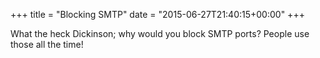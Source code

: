 +++
title = "Blocking SMTP"
date = "2015-06-27T21:40:15+00:00"
+++

What the heck Dickinson; why would you block SMTP ports? People use those all the time!
			